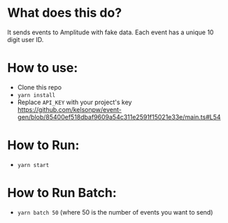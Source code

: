 # What does this do?
It sends events to Amplitude with fake data. Each event has a unique 10 digit user ID.

# How to use:
- Clone this repo
- `yarn install`
- Replace `API_KEY` with your project's key https://github.com/kelsonpw/event-gen/blob/85400ef518dbaf9609a54c311e2591f15021e33e/main.ts#L54

# How to Run:
- `yarn start`

# How to Run Batch:
- `yarn batch 50` (where 50 is the number of events you want to send)